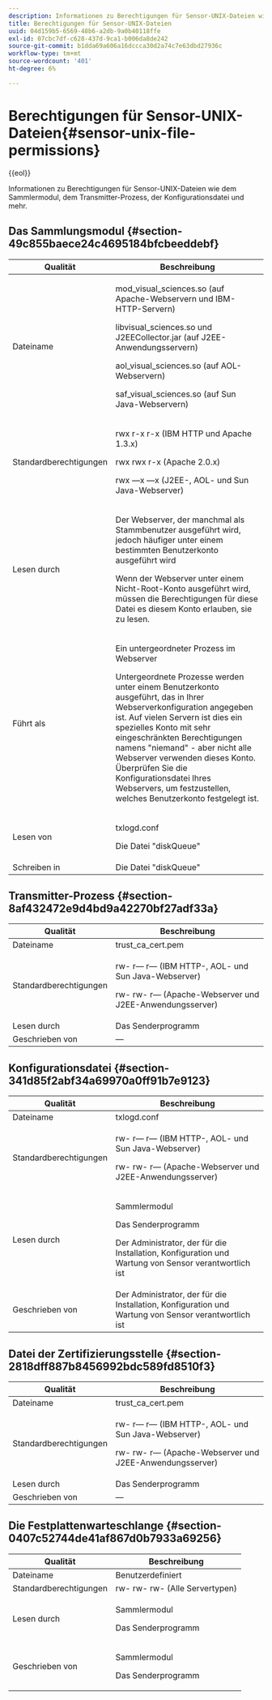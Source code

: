 ```yaml
---
description: Informationen zu Berechtigungen für Sensor-UNIX-Dateien wie dem Sammlermodul, dem Transmitter-Prozess, der Konfigurationsdatei und mehr.
title: Berechtigungen für Sensor-UNIX-Dateien
uuid: 04d159b5-6569-48b6-a2db-9a0b40118ffe
exl-id: 07cbc7df-c628-437d-9ca1-b006da8de242
source-git-commit: b1dda69a606a16dccca30d2a74c7e63dbd27936c
workflow-type: tm+mt
source-wordcount: '401'
ht-degree: 6%

---
```


# Berechtigungen für Sensor-UNIX-Dateien{#sensor-unix-file-permissions}

{{eol}}

Informationen zu Berechtigungen für Sensor-UNIX-Dateien wie dem Sammlermodul, dem Transmitter-Prozess, der Konfigurationsdatei und mehr.

## Das Sammlungsmodul {#section-49c855baece24c4695184bfcbeeddebf}

<table id="table_0B972ABD2A5342CA8A6FE80EB666298A"> 
 <thead> 
  <tr> 
   <th colname="col1" class="entry"> Qualität </th> 
   <th colname="col2" class="entry"> Beschreibung </th> 
  </tr>
 </thead>
 <tbody> 
  <tr> 
   <td colname="col1"> <p>Dateiname </p> </td> 
   <td colname="col2"> <p>mod_visual_sciences.so (auf Apache-Webservern und IBM-HTTP-Servern) </p> <p>libvisual_sciences.so und J2EECollector.jar (auf J2EE-Anwendungsservern) </p> <p>aol_visual_sciences.so (auf AOL-Webservern) </p> <p>saf_visual_sciences.so (auf Sun Java-Webservern) </p> </td> 
  </tr> 
  <tr> 
   <td colname="col1"> <p>Standardberechtigungen </p> </td> 
   <td colname="col2"> <p>rwx r-x r-x (IBM HTTP und Apache 1.3.x) </p> <p>rwx rwx r-x (Apache 2.0.x) </p> <p>rwx —x —x (J2EE-, AOL- und Sun Java-Webserver) </p> </td> 
  </tr> 
  <tr> 
   <td colname="col1"> <p>Lesen durch </p> </td> 
   <td colname="col2"> <p>Der Webserver, der manchmal als Stammbenutzer ausgeführt wird, jedoch häufiger unter einem bestimmten Benutzerkonto ausgeführt wird </p> <p>Wenn der Webserver unter einem Nicht-Root-Konto ausgeführt wird, müssen die Berechtigungen für diese Datei es diesem Konto erlauben, sie zu lesen. </p> </td> 
  </tr> 
  <tr> 
   <td colname="col1"> <p>Führt als </p> </td> 
   <td colname="col2"> <p>Ein untergeordneter Prozess im Webserver </p> <p>Untergeordnete Prozesse werden unter einem Benutzerkonto ausgeführt, das in Ihrer Webserverkonfiguration angegeben ist. Auf vielen Servern ist dies ein spezielles Konto mit sehr eingeschränkten Berechtigungen namens "niemand" - aber nicht alle Webserver verwenden dieses Konto. Überprüfen Sie die Konfigurationsdatei Ihres Webservers, um festzustellen, welches Benutzerkonto festgelegt ist. </p> </td> 
  </tr> 
  <tr> 
   <td colname="col1"> <p>Lesen von </p> </td> 
   <td colname="col2"> <p>txlogd.conf </p> <p>Die Datei "diskQueue" </p> </td> 
  </tr> 
  <tr> 
   <td colname="col1"> Schreiben in </td> 
   <td colname="col2"> Die Datei "diskQueue" </td> 
  </tr> 
 </tbody> 
</table>

## Transmitter-Prozess {#section-8af432472e9d4bd9a42270bf27adf33a}

<table id="table_3028CC9640D54016BD8CA7F9CAA34280"> 
 <thead> 
  <tr> 
   <th colname="col1" class="entry"> Qualität </th> 
   <th colname="col2" class="entry"> Beschreibung </th> 
  </tr>
 </thead>
 <tbody> 
  <tr> 
   <td colname="col1"> Dateiname </td> 
   <td colname="col2"> trust_ca_cert.pem </td> 
  </tr> 
  <tr> 
   <td colname="col1"> <p>Standardberechtigungen </p> </td> 
   <td colname="col2"> <p>rw- r— r— (IBM HTTP-, AOL- und Sun Java-Webserver) </p> <p>rw- rw- r— (Apache-Webserver und J2EE-Anwendungsserver) </p> </td> 
  </tr> 
  <tr> 
   <td colname="col1"> Lesen durch </td> 
   <td colname="col2"> Das Senderprogramm </td> 
  </tr> 
  <tr> 
   <td colname="col1"> Geschrieben von </td> 
   <td colname="col2"> — </td> 
  </tr> 
 </tbody> 
</table>

## Konfigurationsdatei {#section-341d85f2abf34a69970a0ff91b7e9123}

<table id="table_79AC614F5435443CB3CFB457B8375704"> 
 <thead> 
  <tr> 
   <th colname="col1" class="entry"> Qualität </th> 
   <th colname="col2" class="entry"> Beschreibung </th> 
  </tr>
 </thead>
 <tbody> 
  <tr> 
   <td colname="col1"> Dateiname </td> 
   <td colname="col2"> txlogd.conf </td> 
  </tr> 
  <tr> 
   <td colname="col1"> <p>Standardberechtigungen </p> </td> 
   <td colname="col2"> <p>rw- r— r— (IBM HTTP-, AOL- und Sun Java-Webserver) </p> <p>rw- rw- r— (Apache-Webserver und J2EE-Anwendungsserver) </p> </td> 
  </tr> 
  <tr> 
   <td colname="col1"> Lesen durch </td> 
   <td colname="col2"> <p>Sammlermodul </p> <p>Das Senderprogramm </p> <p>Der Administrator, der für die Installation, Konfiguration und Wartung von Sensor verantwortlich ist </p> </td> 
  </tr> 
  <tr> 
   <td colname="col1"> Geschrieben von </td> 
   <td colname="col2"> Der Administrator, der für die Installation, Konfiguration und Wartung von Sensor verantwortlich ist </td> 
  </tr> 
 </tbody> 
</table>

## Datei der Zertifizierungsstelle {#section-2818dff887b8456992bdc589fd8510f3}

<table id="table_ED8BEEEFA91245C3A6645D27B148A5A7"> 
 <thead> 
  <tr> 
   <th colname="col1" class="entry"> Qualität </th> 
   <th colname="col2" class="entry"> Beschreibung </th> 
  </tr>
 </thead>
 <tbody> 
  <tr> 
   <td colname="col1"> Dateiname </td> 
   <td colname="col2"> trust_ca_cert.pem </td> 
  </tr> 
  <tr> 
   <td colname="col1"> <p>Standardberechtigungen </p> </td> 
   <td colname="col2"> <p>rw- r— r— (IBM HTTP-, AOL- und Sun Java-Webserver) </p> <p>rw- rw- r— (Apache-Webserver und J2EE-Anwendungsserver) </p> </td> 
  </tr> 
  <tr> 
   <td colname="col1"> Lesen durch </td> 
   <td colname="col2"> Das Senderprogramm </td> 
  </tr> 
  <tr> 
   <td colname="col1"> Geschrieben von </td> 
   <td colname="col2"> — </td> 
  </tr> 
 </tbody> 
</table>

## Die Festplattenwarteschlange {#section-0407c52744de41af867d0b7933a69256}

<table id="table_35DB32228E7443FF90BE24AB14CBE54B"> 
 <thead> 
  <tr> 
   <th colname="col1" class="entry"> Qualität </th> 
   <th colname="col2" class="entry"> Beschreibung </th> 
  </tr>
 </thead>
 <tbody> 
  <tr> 
   <td colname="col1"> Dateiname </td> 
   <td colname="col2"> Benutzerdefiniert </td> 
  </tr> 
  <tr> 
   <td colname="col1"> Standardberechtigungen </td> 
   <td colname="col2"> rw- rw- rw- (Alle Servertypen) </td> 
  </tr> 
  <tr> 
   <td colname="col1"> <p>Lesen durch </p> </td> 
   <td colname="col2"> <p>Sammlermodul </p> <p>Das Senderprogramm </p> </td> 
  </tr> 
  <tr> 
   <td colname="col1"> <p>Geschrieben von </p> </td> 
   <td colname="col2"> <p>Sammlermodul </p> <p>Das Senderprogramm </p> </td> 
  </tr> 
 </tbody> 
</table>

